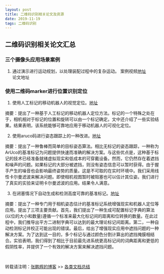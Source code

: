 ```yaml
---
layout: post
title: 二维码识别相关论文及资源
date: 2019-11-19
tags: 二维码识别
---
```


## 二维码识别相关论文汇总

### 三个摄像头应用场景案例

1. 通过演示进行运动规划，以处理装配过程中的复杂运动。 案例视频[地址](https://youtu.be/B75rBqCLYRQ)  
论文地址[](https://arxiv.org/pdf/1910.01821.pdf)


### 使用二维码marker进行位置识别定位

1. 使用人工标记的移动机器人的视觉定位。[地址](https://www.sciencedirect.com/science/article/pii/S1877705814031427)

摘要：提出了一种基于人工标记的移动机器人定位方法。标记的一个特殊之处在于，相机相对于标记的位置和旋转可以由一个标记确定。文中还介绍了一些实验结果。结果表明，该系统能够可靠地应用于移动机器人的可视化定位。



2. 使用aruco码进行姿态跟踪上的一种改进。[地址](https://ieeexplore.ieee.org/document/8441049)

摘要：提出了一种鲁棒而简单的目标姿态算法。相比无标记的姿态跟踪，一种称为ArUco的基准标记为问题提供快速而准确的解决方案。与这些优点是，这种基于标记的技术已经准备就绪虚拟现实和低成本的可穿戴设备。然而，它仍然存在着遮挡和噪声的问题。如果标记的大部分被遮挡，则没有姿态信息可以暂时获得。由于握手产生的噪音也会影响最终姿势的质量。这是不可取的在实时环境中。我们采用线性卡尔曼滤波来解决问题。即使相机视图暂时被阻塞也可以估计其位姿。我们进行了真实的实验来证明卡尔曼滤波的应用。结果令人满意。





3. 在闭塞情况下自动生成和检测高度可靠的基准标记。[地址](https://www.sciencedirect.com/science/article/pii/S0031320314000235)

摘要：提出了一种专门用于相机姿态估计的基准标记系统增强现实和机器人定位等应用。提出了三项主要贡献。首先，我们提出了一种生成可配置标记字典的算法(以位的大小和数量)遵循一个标准来最大化标记间的距离和位转换的数量。在此过程中，我们推导出平方二进制字典可以达到的最大理论标记间距离。第二，一种自动检测标记并校正可能出现的错误。最后，给出了增强现实应用中遮挡问题的一种解决方案。为了达到这一目的，多个标记与通过颜色分割计算出的遮挡掩膜相结合。实验表明，我们得到了相比于目前最先进系统更高标记间的词典距离和更低的假阴性率，并提供了一个有效的解决方案来解决遮挡问题。








<br>

转载请注明：[张鹏辉的博客](http://danielzph.github.io) >> [各类文档总结](https://danielzph.github.io/2019/11/related_papers/)




